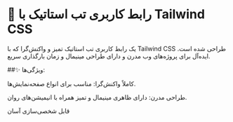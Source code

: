 # 📂 رابط کاربری تب استاتیک با Tailwind CSS

یک رابط کاربری تب استاتیک تمیز و واکنش‌گرا که با Tailwind CSS طراحی شده است. ایده‌آل برای پروژه‌های وب مدرن و دارای طراحی مینیمال و زمان بارگذاری سریع.

 ##✨ ویژگی‌ها:

کاملاً واکنش‌گرا: مناسب برای انواع صفحه‌نمایش‌ها.

طراحی مدرن: دارای ظاهری مینیمال و تمیز همراه با انیمیشن‌های روان.

قابل شخصی‌سازی آسان 
